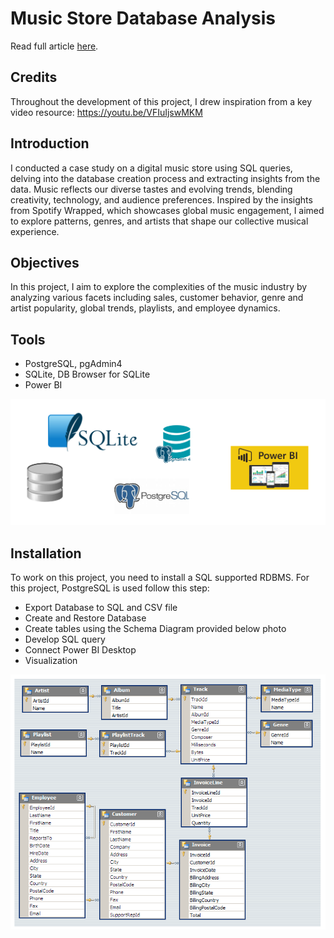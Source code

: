 
# Music Store Database Analysis

Read full article [here](https://kanangnut.github.io/Music-Store-Database-Analysis/).

## Credits
Throughout the development of this project, I drew inspiration from a key video resource: https://youtu.be/VFIuIjswMKM

## Introduction
I conducted a case study on a digital music store using SQL queries, delving into the database creation process and extracting insights from the data. Music reflects our diverse tastes and evolving trends, blending creativity, technology, and audience preferences. Inspired by the insights from Spotify Wrapped, which showcases global music engagement, I aimed to explore patterns, genres, and artists that shape our collective musical experience.

## Objectives
In this project, I aim to explore the complexities of the music industry by analyzing various facets including sales, customer behavior, genre and artist popularity, global trends, playlists, and employee dynamics.

## Tools 
- PostgreSQL, pgAdmin4
- SQLite, DB Browser for SQLite
- Power BI

![alt text](https://github.com/Kanangnut/Music-Store-Database-Analysis/blob/main/image/tools.png?raw=true)

## Installation
To work on this project, you need to install a SQL supported RDBMS. For this project, PostgreSQL is used follow this step:
- Export Database to SQL and CSV file
- Create and Restore Database
- Create tables using the Schema Diagram provided below photo
- Develop SQL query
- Connect Power BI Desktop
- Visualization

![alt text](https://github.com/Kanangnut/Music-Store-Database-Analysis/blob/main/image/MusicDatabaseSchema.png?raw=true)

















